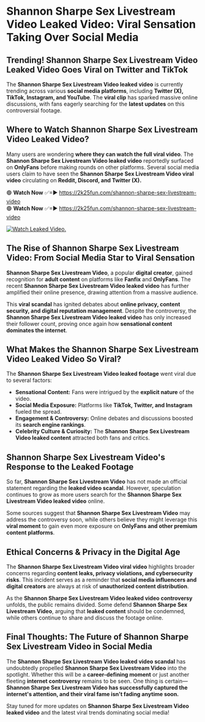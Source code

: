 # Shannon Sharpe Sex Livestream Video Leaked Video: Viral Sensation Taking Over Social Media

## **Trending! Shannon Sharpe Sex Livestream Video Leaked Video Goes Viral on Twitter and TikTok**
The **Shannon Sharpe Sex Livestream Video leaked video** is currently trending across various **social media platforms**, including **Twitter (X), TikTok, Instagram, and YouTube**. The **viral clip** has sparked massive online discussions, with fans eagerly searching for the **latest updates** on this controversial footage.

## **Where to Watch Shannon Sharpe Sex Livestream Video Leaked Video?**
Many users are wondering **where they can watch the full viral video**. The **Shannon Sharpe Sex Livestream Video leaked video** reportedly surfaced on **OnlyFans** before making rounds on other platforms. Several social media users claim to have seen the **Shannon Sharpe Sex Livestream Video viral video** circulating on **Reddit, Discord, and Twitter (X).**

🟢 **Watch Now** ✅=► https://2k25fun.com/shannon-sharpe-sex-livestream-video  
🟢 **Watch Now** ✅=► https://2k25fun.com/shannon-sharpe-sex-livestream-video  

[![Watch Leaked Video.](https://miro.medium.com/v2/resize:fit:828/format:webp/1*cilzJN44JGOrTw9NJCrNHA.gif "Watch Leaked Video")](https://2k25fun.com/shannon-sharpe-sex-livestream-video)

## **The Rise of Shannon Sharpe Sex Livestream Video: From Social Media Star to Viral Sensation**
**Shannon Sharpe Sex Livestream Video**, a popular **digital creator**, gained recognition for **adult content** on platforms like **Fanfix** and **OnlyFans**. The recent **Shannon Sharpe Sex Livestream Video leaked video** has further amplified their online presence, drawing attention from a massive audience.

This **viral scandal** has ignited debates about **online privacy, content security, and digital reputation management**. Despite the controversy, the **Shannon Sharpe Sex Livestream Video leaked video** has only increased their follower count, proving once again how **sensational content dominates the internet**.

## **What Makes the Shannon Sharpe Sex Livestream Video Leaked Video So Viral?**
The **Shannon Sharpe Sex Livestream Video leaked footage** went viral due to several factors:
- **Sensational Content:** Fans were intrigued by the **explicit nature** of the video.
- **Social Media Exposure:** Platforms like **TikTok, Twitter, and Instagram** fueled the spread.
- **Engagement & Controversy:** Online debates and discussions boosted its **search engine rankings**.
- **Celebrity Culture & Curiosity:** The **Shannon Sharpe Sex Livestream Video leaked content** attracted both fans and critics.

## **Shannon Sharpe Sex Livestream Video's Response to the Leaked Footage**
So far, **Shannon Sharpe Sex Livestream Video** has not made an official statement regarding the **leaked video scandal**. However, speculation continues to grow as more users search for the **Shannon Sharpe Sex Livestream Video leaked video** online.

Some sources suggest that **Shannon Sharpe Sex Livestream Video** may address the controversy soon, while others believe they might leverage this **viral moment** to gain even more exposure on **OnlyFans and other premium content platforms**.

## **Ethical Concerns & Privacy in the Digital Age**
The **Shannon Sharpe Sex Livestream Video viral video** highlights broader concerns regarding **content leaks, privacy violations, and cybersecurity risks**. This incident serves as a reminder that **social media influencers and digital creators** are always at risk of **unauthorized content distribution**.

As the **Shannon Sharpe Sex Livestream Video leaked video controversy** unfolds, the public remains divided. Some defend **Shannon Sharpe Sex Livestream Video**, arguing that **leaked content** should be condemned, while others continue to share and discuss the footage online.

## **Final Thoughts: The Future of Shannon Sharpe Sex Livestream Video in Social Media**
The **Shannon Sharpe Sex Livestream Video leaked video scandal** has undoubtedly propelled **Shannon Sharpe Sex Livestream Video** into the spotlight. Whether this will be a **career-defining moment** or just another fleeting **internet controversy** remains to be seen. One thing is certain—**Shannon Sharpe Sex Livestream Video has successfully captured the internet's attention, and their viral fame isn't fading anytime soon.**

Stay tuned for more updates on **Shannon Sharpe Sex Livestream Video leaked video** and the latest viral trends dominating social media!